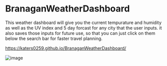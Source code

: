 # BranaganWeatherDashboard
This weather dashboard will give you the current tempurature and humidity as well as the UV index and 5 day forcast for any city that the user inputs. 
it also saves those inputs for future use, so that you can just click on them below the search bar for faster travel planning.

https://katers0259.github.io/BranaganWeatherDashboard/


![image](https://user-images.githubusercontent.com/69743567/97099523-8f757880-164f-11eb-8850-ace7d5052b37.png)